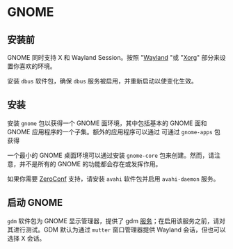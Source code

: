 # GNOME

## 安装前

GNOME 同时支持 X 和 Wayland Session。按照 "[Wayland](./wayland.md) "或 "[Xorg](./xorg.md)" 部分来设置你喜欢的环境。

安装 `dbus` 软件包，确保 `dbus` 服务被启用，并重新启动以使变化生效。

## 安装

安装 `gnome` 包以获得一个 GNOME 面环境，其中包括基本的
GNOME 面和 GNOME 应用程序的一个子集。额外的应用程序可以通过
可通过 `gnome-apps` 包获得

一个最小的 GNOME 桌面环境可以通过安装 `gnome-core` 包来创建。然而，请注意，并不是所有的 GNOME 的功能都会存在或发挥作用。

如果你需要 [ZeroConf](http://www.zeroconf.org/) 支持，请安装 `avahi` 软件包并启用 `avahi-daemon` 服务。

## 启动 GNOME

`gdm` 软件包为 GNOME 显示管理器，提供了 gdm [服务](../services/index.md#testing-services)；在启用该服务之前，请对其进行测试。GDM 默认为通过 `mutter` 窗口管理器提供 Wayland 会话，但也可以选择 X 会话。
